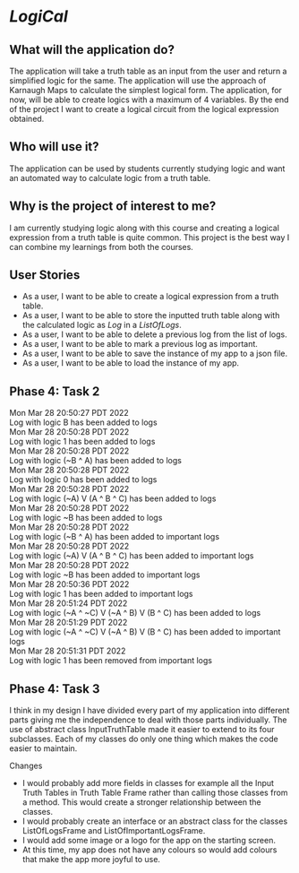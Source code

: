 # *LogiCal*

## What will the application do?

The application will take a truth table as an input from 
the user and return a simplified logic for the same. The 
application will use the approach of Karnaugh Maps to calculate 
the simplest logical form. The application, for now, will be 
able to create logics with a maximum of 4 variables. By the end
of the project I want to create a logical circuit from the 
logical expression obtained.

## Who will use it?
The application can be used by students currently studying 
logic and want an automated way to calculate logic from a truth 
table. 

## Why is the project of interest to me?
I am currently studying logic along with this course and 
creating a logical expression from a truth table is quite 
common. This project is the best way I can combine my learnings
from both the courses.

## User Stories
- As a user, I want to be able to create a logical expression
from a truth table.
- As a user, I want to be able to store the inputted truth 
table along with the calculated logic as *Log* in a 
*ListOfLogs*.
- As a user, I want to be able to delete a previous log from 
the list of logs.
- As a user, I want to be able to mark a previous log as 
important.
- As a user, I want to be able to save the instance of my app to a json file.
- As a user, I want to be able to load the instance of my app.

## Phase 4: Task 2
Mon Mar 28 20:50:27 PDT 2022\
Log with logic B has been added to logs\
Mon Mar 28 20:50:28 PDT 2022\
Log with logic 1 has been added to logs\
Mon Mar 28 20:50:28 PDT 2022\
Log with logic (~B ^ A) has been added to logs\
Mon Mar 28 20:50:28 PDT 2022\
Log with logic 0 has been added to logs\
Mon Mar 28 20:50:28 PDT 2022\
Log with logic (~A) V (A ^ B ^ C) has been added to logs\
Mon Mar 28 20:50:28 PDT 2022\
Log with logic ~B has been added to logs\
Mon Mar 28 20:50:28 PDT 2022\
Log with logic (~B ^ A) has been added to important logs\
Mon Mar 28 20:50:28 PDT 2022\
Log with logic (~A) V (A ^ B ^ C) has been added to important logs\
Mon Mar 28 20:50:28 PDT 2022\
Log with logic ~B has been added to important logs\
Mon Mar 28 20:50:36 PDT 2022\
Log with logic 1 has been added to important logs\
Mon Mar 28 20:51:24 PDT 2022\
Log with logic (~A ^ ~C) V (~A ^ B) V (B ^ C) has been added to logs\
Mon Mar 28 20:51:29 PDT 2022\
Log with logic (~A ^ ~C) V (~A ^ B) V (B ^ C) has been added to important logs\
Mon Mar 28 20:51:31 PDT 2022\
Log with logic 1 has been removed from important logs

## Phase 4: Task 3

I think in my design I have divided every part of my application into 
different parts giving me the independence to deal with those parts 
individually. The use of abstract class InputTruthTable made it easier to extend to its four subclasses. Each of my classes
do only one thing which makes the code easier to maintain.

Changes 

- I would probably add more fields in classes for example all the Input
Truth Tables in Truth Table Frame rather than calling those classes from
a method. This would create a stronger relationship between the classes.
- I would probably create an interface or an abstract class for the 
classes ListOfLogsFrame and ListOfImportantLogsFrame.
- I would add some image or a logo for the app on the starting screen.
- At this time, my app does not have any colours so would add colours
that make the app more joyful to use.